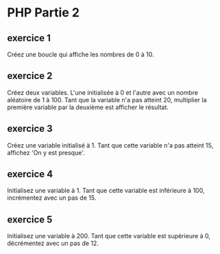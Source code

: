 # PHP Partie 2

## exercice 1

Créez une boucle qui affiche les nombres de 0 à 10.

## exercice 2

Créez deux variables. L'une initialisée à 0 et l'autre avec un nombre aléatoire de 1 à 100.
Tant que la variable n'a pas atteint 20, multiplier la première variable par la deuxième est afficher le résultat.

## exercice 3

Créez une variable initialisé à 1. Tant que cette variable n'a pas atteint 15, affichez 'On y est presque'.

## exercice 4

Initialisez une variable à 1. Tant que cette variable est inférieure à 100, incrémentez avec un pas de 15.

## exercice 5

Initialisez une variable à 200. Tant que cette variable est supérieure à 0, décrémentez avec un pas de 12.